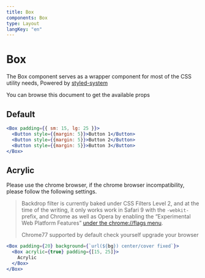 ```yaml
---
title: Box
components: Box
type: Layout
langKey: "en"
---
```


# Box

<p class="description">The Box component serves as a wrapper component for most of the CSS utility needs, Powered by <a href="https://styled-system.com/">styled-system</a></p>

You can browse this document to get the available props

## Default

```jsx
<Box padding={{ sm: 15, lg: 25 }}>
  <Button style={{margin: 5}}>Button 1</Button>
  <Button style={{margin: 5}}>Button 2</Button>
  <Button style={{margin: 5}}>Button 3</Button>
</Box>
```

## Acrylic

Please use the chrome browser, if the chrome browser incompatibility, please follow the following settings.

> Backdrop filter is currently baked under CSS Filters Level 2, and at the time of the writing, it only works work in Safari 9 with the `-webkit-` prefix, and Chrome as well as Opera by enabling the “Experimental Web Platform Features” [under the chrome://flags menu](https://webdesign.tutsplus.com/tutorials/css-backdrop-filters--cms-27314).
> 
> Chrome77 supported by default check yourself upgrade your browser

```jsx
<Box padding={20} background={`url(${bg}) center/cover fixed`}>
  <Box acrylic={true} padding={[15, 25]}>
    Acrylic
  </Box>
</Box>
```
